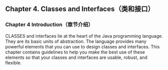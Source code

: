 ## Chapter 4. Classes and Interfaces（类和接口）

### Chapter 4 Introduction（章节介绍）

CLASSES and interfaces lie at the heart of the Java programming language. They are its basic units of abstraction. The language provides many powerful elements that you can use to design classes and interfaces. This chapter contains guidelines to help you make the best use of these elements so that your classes and interfaces are usable, robust, and flexible.
